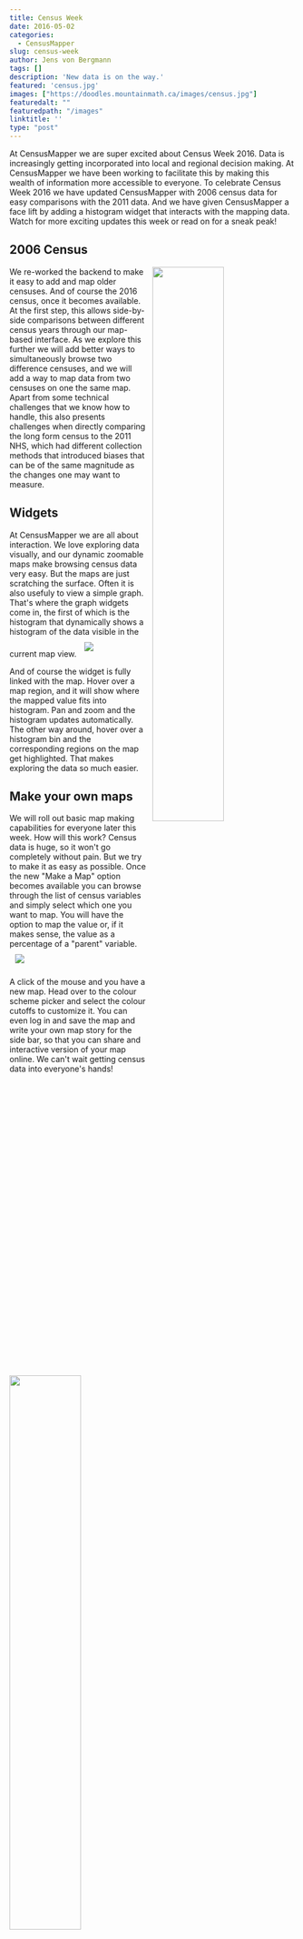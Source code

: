 ```yaml
---
title: Census Week
date: 2016-05-02
categories:
  - CensusMapper
slug: census-week
author: Jens von Bergmann
tags: []
description: 'New data is on the way.'
featured: 'census.jpg'
images: ["https://doodles.mountainmath.ca/images/census.jpg"]
featuredalt: ""
featuredpath: "/images"
linktitle: ''
type: "post"
---
```

At CensusMapper we are super excited about Census Week 2016. Data is increasingly getting incorporated into local and
regional decision making. At CensusMapper we have been working to facilitate this by making this wealth of information
more accessible to everyone. To celebrate Census Week 2016 we have updated CensusMapper with 2006 census data for easy
comparisons with the 2011 data. And we have given CensusMapper a face lift by adding a histogram widget that interacts
with the mapping data. Watch for more exciting updates this week or read on for a sneak peak!

<!-- more -->

## 2006 Census
<a href="http://http://censusmapper.ca/maps/37" target="_blank"><img  src="/images/affordability2011.png"  style="width:50%;float:right;margin-left:10px;"></a>
<a href="http://http://censusmapper.ca/maps/293" target="_blank"><img  src="/images/affordability2006.png"  style="width:50%;float:left;margin-right:10px;"></a>
We re-worked the backend to make it easy to add and map older censuses. And of course the 2016 census, once it becomes
available. At the first step, this allows side-by-side comparisons between different census years through our map-based
interface. As we explore this further we will add better ways to simultaneously browse two difference censuses, and we
will add a way to map data from two censuses on one the same map. Apart from some technical challenges that we know how
to handle, this also presents challenges when directly comparing the long form census to the 2011 NHS, which had different
collection methods that introduced biases that can be of the same magnitude as the changes one may want to measure.

## Widgets
At CensusMapper we are all about interaction. We love exploring data visually, and our dynamic zoomable maps make browsing
census data very easy. But the maps are just scratching the surface. Often it is also usefuly to view a simple graph. That's
where the graph widgets come in, the first of which is the histogram that dynamically shows a histogram of the data visible
in the current map view.
<a href="http://censusmapper.ca/maps/76" target="_blank"><img  src="/images/animated_rent.gif" style="margin:10px;"></a>

And of course the widget is fully linked with the map. Hover over a map region, and it will show where the mapped value fits into
histogram. Pan and zoom and the histogram updates automatically. The other way around, hover over a histogram bin and the
corresponding regions on the map get highlighted. That makes exploring the data so much easier.

## Make your own maps
We will roll out basic map making capabilities for everyone later this week. How will this work? Census data is huge, so
it won't go completely without pain. But we try to make it as easy as possible. Once the new "Make a Map" option becomes
available you can browse through the list of census variables and simply select which one you want to map. You will have
the option to map the value or, if it makes sense, the value as a percentage of a "parent" variable.
<a href="http://censusmapper.ca" target="_blank"><img  src="/images/animated_simple.gif" style="margin:10px;"></a>

A click of the mouse and you have a new map. Head over to the colour scheme picker and select the colour cutoffs to customize it.
You can even log in and save the map and write your own map story for the side bar, so that you can share and interactive
version of your map online. We can't wait getting census data into everyone's hands!

<script>
function resetImages(){
    $('img').each(function(img){
        imgsrc = $(img).attr('src');
        if (imgsrc.slice(imgsrc.length-4)=='.gif') {
            $(img).attr('src', '');
            $(img).attr('src', imgsrc);
            
        }
    });
    setTimeout(function(){
        resetImages();
    },25000);
}
setTimeout(function(){
    resetImages();
},25000);
</script>
